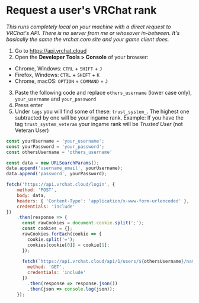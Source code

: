 # Request a user's VRChat rank

_This runs completely local on your machine with a direct request to VRChat's API. There is no server from me or whosover in-between. It's basically the same the vrchat.com site and your game client does._

1. Go to https://api.vrchat.cloud
2. Open the **Developer Tools > Console** of your browser:
  * Chrome, Windows: `CTRL` + `SHIFT` + `J`
  * Firefox, Windows: `CTRL` + `SHIFT` + `K`
  * Chrome, macOS: `OPTION` + `COMMAND` + `J`
3. Paste the following code and replace `others_username` (lower case only), `your_username` and `your_password`
4. Press enter
5. Under `tags` you will find some of these: `trust_system_`. The highest one subtracted by one will be your ingame rank. Example: If you have the tag `trust_system_veteran` your ingame rank will be _Trusted User_ (not Veteran User)

```javascript
const yourUsername = 'your_username';
const yourPassword = 'your_password';
const othersUsername = 'others_username'

const data = new URLSearchParams();
data.append('username_email', yourUsername);
data.append('password', yourPassword);

fetch('https://api.vrchat.cloud/login', {
    method: 'POST',
    body: data,
    headers: { 'Content-Type': 'application/x-www-form-urlencoded' },
    credentials: 'include'
})
    .then(response => {
      const rawCookies = document.cookie.split(';');
      const cookies = {};
      rawCookies.forEach(cookie => {
        cookie.split('=');
        cookies[cookie[0]] = cookie[1];
      });
      
      fetch(`https://api.vrchat.cloud/api/1/users/${othersUsername}/name`, {
        method: 'GET',
        credentials: 'include'
      })
        .then(response => response.json())
        .then(json => console.log(json));
    });
```
